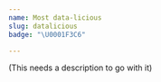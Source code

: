 ```yaml
---
name: Most data-licious
slug: datalicious
badge: "\U0001F3C6"

---
```


(This needs a description to go with it)

